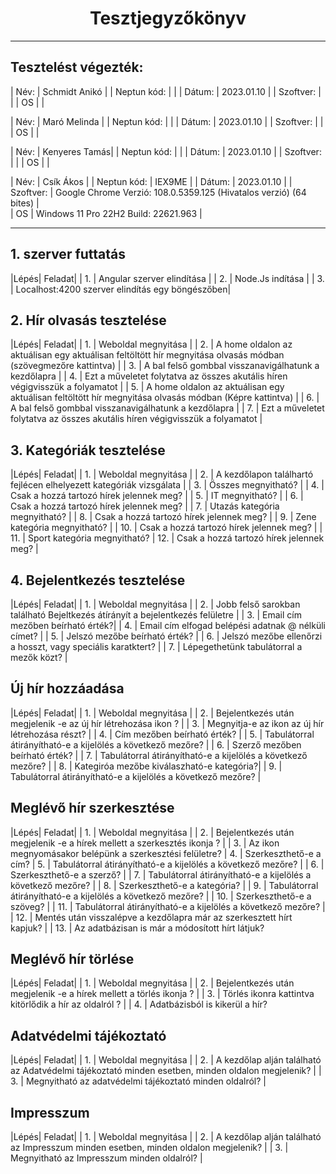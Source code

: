 
# <div align="center">Tesztjegyzőkönyv </div>
<hr>

## Tesztelést végezték:
| Név:          | Schmidt Anikó |
| Neptun kód:   |               |
| Dátum:        | 2023.01.10    |
| Szoftver:     |               |
| OS            |               |

| Név:          | Maró Melinda  |
| Neptun kód:   |               |
| Dátum:        | 2023.01.10    |
| Szoftver:     |               |
| OS            |               |

| Név:          | Kenyeres Tamás|
| Neptun kód:   |               |
| Dátum:        | 2023.01.10    |
| Szoftver:     |               |
| OS            |               |

| Név:          | Csík Ákos     |
| Neptun kód:   | IEX9ME        |
| Dátum:        | 2023.01.10    |
| Szoftver:     | Google Chrome Verzió: 108.0.5359.125 (Hivatalos verzió) (64 bites) |               
| OS            | Windows 11 Pro 22H2 Build: 22621.963  |

<hr>

## 1. szerver futtatás
|Lépés| Feladat| 
| 1.    | Angular szerver elindítása |
| 2.    | Node.Js indítása |
| 3.    | Localhost:4200 szerver elindítás egy böngészőben|

## 2. Hír olvasás tesztelése
|Lépés| Feladat| 
| 1.    | Weboldal megnyitása |
| 2.    | A home oldalon az aktuálisan egy aktuálisan feltöltött hír megnyitása olvasás módban (szövegmezőre kattintva) |
| 3.    | A bal felső gombbal visszanavigálhatunk a kezdőlapra |
| 4.    | Ezt a műveletet folytatva az összes akutális híren végigvisszük a folyamatot |
| 5.    | A home oldalon az aktuálisan egy aktuálisan feltöltött hír megnyitása olvasás módban (Képre kattintva) |
| 6.    | A bal felső gombbal visszanavigálhatunk a kezdőlapra |
| 7.    | Ezt a műveletet folytatva az összes akutális híren végigvisszük a folyamatot |

## 3. Kategóriák tesztelése
|Lépés| Feladat| 
| 1.    | Weboldal megnyitása |
| 2.    | A kezdőlapon találhartó fejlécen elhelyezett kategóriák vizsgálata |
| 3.    | Összes megnyitható? |
| 4.    | Csak a hozzá tartozó hírek jelennek meg? |
| 5.    | IT megnyitható? |
| 6.    | Csak a hozzá tartozó hírek jelennek meg? |
| 7.    | Utazás kategória megnyitható? | 
| 8.    | Csak a hozzá tartozó hírek jelennek meg? |
| 9.    | Zene kategória megnyitható? | 
| 10.   | Csak a hozzá tartozó hírek jelennek meg? |
| 11.   | Sport kategória megnyitható? 
| 12.   | Csak a hozzá tartozó hírek jelennek meg? |

## 4. Bejelentkezés tesztelése
|Lépés| Feladat| 
| 1.    | Weboldal megnyitása |
| 2.    | Jobb felső sarokban található Bejeltkezés átírányít a bejelentkezés felületre |
| 3.    | Email cím mezőben beírható érték?|
| 4.    | Email cím elfogad belépési adatnak @ nélküli címet? |
| 5.    | Jelszó mezőbe beírható érték? |
| 6.    | Jelszó mezőbe ellenőrzi a hosszt, vagy speciális karatktert? |
| 7.    | Lépegethetünk tabulátorral a mezők közt? |

 ## Új hír hozzáadása
|Lépés| Feladat| 
| 1.    | Weboldal megnyitása |
| 2.    | Bejelentkezés után megjelenik -e az új hír létrehozása ikon ? |
| 3.    | Megnyitja-e az ikon az új hír létrehozása részt? |
| 4.    | Cím mezőben beírható érték? |
| 5.    | Tabulátorral átirányítható-e a kijelölés a következő mezőre? |
| 6.    | Szerző mezőben beírható érték? |
| 7.    | Tabulátorral átirányítható-e a kijelölés a következő mezőre? |
| 8.    | Kategiróa mezőbe kiválaszható-e kategória?|
| 9.    | Tabulátorral átirányítható-e a kijelölés a következő mezőre? |


## Meglévő hír szerkesztése
|Lépés| Feladat| 
| 1.    | Weboldal megnyitása |
| 2.    | Bejelentkezés után megjelenik -e a hírek mellett a szerkesztés ikonja ? |
| 3.    | Az ikon megnyomásakor belépünk a szerkesztési felületre?
| 4.    | Szerkeszthető-e a cím?
| 5.    | Tabulátorral átirányítható-e a kijelölés a következő mezőre? |
| 6.    | Szerkeszthető-e a szerző? | 
| 7.    | Tabulátorral átirányítható-e a kijelölés a következő mezőre? |
| 8.    | Szerkeszthető-e a kategória? |
| 9.    | Tabulátorral átirányítható-e a kijelölés a következő mezőre? |
| 10.   | Szerkeszthető-e a szöveg? |
| 11.   | Tabulátorral átirányítható-e a kijelölés a következő mezőre? |
| 12.   | Mentés után visszalépve a kezdőlapra már az szerkesztett hírt kapjuk? |
| 13.   | Az adatbázisan is már a módosított hírt látjuk? 


## Meglévő hír törlése
|Lépés| Feladat| 
| 1.    | Weboldal megnyitása |
| 2.    | Bejelentkezés után megjelenik -e a hírek mellett a törlés ikonja ? |
| 3.    | Törlés ikonra kattintva kitörlődik a hír az oldalról ? |
| 4.    | Adatbázisból is kikerül a hír? 

## Adatvédelmi tájékoztató
|Lépés| Feladat| 
| 1.    | Weboldal megnyitása |
| 2.    | A kezdőlap alján található az Adatvédelmi tájékoztató minden esetben, minden oldalon megjelenik? |
| 3.    | Megnyitható az adatvédelmi tájékoztató minden oldalról? |

## Impresszum
|Lépés| Feladat| 
| 1.    | Weboldal megnyitása |
| 2.    | A kezdőlap alján található az Impresszum minden esetben, minden oldalon megjelenik? |
| 3.    | Megnyitható az Impresszum minden oldalról? |

